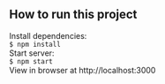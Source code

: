 ## How to run this project

Install dependencies:  
```$ npm install```  
Start server:  
```$ npm start```  
View in browser at http://localhost:3000  
